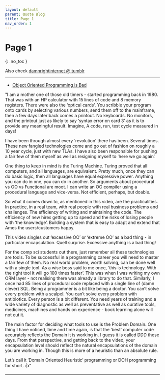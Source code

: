 ```yaml
---
layout: default
parent: Quote Blog
title: Page 1
nav_order: 1
---
```


# Page 1
{: .no_toc }

Also check [damnrightinternet @ tumblr](https://damnrightinternet.tumblr.com)

---

- [Object Oriented Programming is Bad](https://www.youtube.com/watch?v=QM1iUe6IofM)

"I am a mother one of those old timers - started programming back in 1980. That was with an HP calculator with 15 lines of code and 8 memory registers. There were also the ‘optical cards’. You scribble your program onto cards by selecting various numbers, send them off to the mainframe, then a few days later back comes a printout. No keyboards. No monitors, and the printout just as likely to say ‘syntax error on card 3’ as it is to provide any meaningful result. Imagine, A code, run, test cycle measured in days!

I have been through almost every ‘revolution’ there has been. Several times. These new fangled technologies come and go out of fashion on roughly a 10 year cycle, just with new TLAs.  I have also been responsible for pushing a fair few of them myself as well as resigning myself to ‘here we go again’.

One thing to keep in mind is the Turing Machine. Turing proved that all computers, and all languages, are equivalent. Pretty much, once they can do basic logic, then all languages have equal expressive power. Anything you can do in one, you can do in another. So arguments about procedural vs OO vs Functional are moot. I can write an OO compiler using a procedural language and vice-versa. Not efficient, perhaps, but doable.

So what it comes down to, as mentioned in this video, are the practicalities. In practice, in a real team, with real people with real business problems and challenges. The efficiency of writing and maintaining the code. The efficiency of new hires getting up to speed and the risks of losing people with ‘the knowledge’. Building a system that is easy to adapt and extend that Ames the users/customers happy.

This video singles out ‘excessive OO’ or ‘extreme OO’ as a bad thing - in particular encapsulation. Quell surprise. Excessive anything is a bad thing!

For the comp sci students out there, just remember all these technologies are tools. To be successful in a programming career you will need to master a fair few of them. No real world problem, worth solving, can be done well with a single tool. As a wise boss said to me once, ‘this is technology. With the right tool it will go 100 times faster’. This was when I was writing my own ORM layer - not realising there was already a library to do that. Similarly, I once had 85 lines of procedural code replaced with a single line of (damn clever) SQL. Being a programmer is a bit like being a doctor. You can’t solve every problem with a scalpel. You can’t solve every problem with antibiotics. Every person is a bit different. You need years of training and a wide variety of diagnostic as well as preventative as well as curative tools, medicines, machines and hands on experience - book learning alone will not cut it.

The main factor for deciding what tools to use is the Problem Domain. One thing I have noticed, time and time again, is that the ‘best’ computer code accurately reflects the Domain it is working in. I guess it is called DDD these days. From that perspective, and getting back to the video, your encapsulation level should reflect the natural encapsulations of the domain you are working in. Though this is more of a heuristic than an absolute rule.

Let’s call it ‘Domain Oriented Heuristic’ programming or DOH programming for short. 👍"

---
